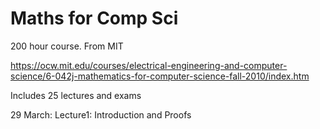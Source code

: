 # Maths for Comp Sci

200 hour course. From MIT

https://ocw.mit.edu/courses/electrical-engineering-and-computer-science/6-042j-mathematics-for-computer-science-fall-2010/index.htm


Includes 25 lectures and exams

29 March: 
Lecture1: Introduction and Proofs
